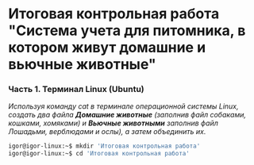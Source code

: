 # Итоговая контрольная работа "Система учета для питомника, в котором живут домашние и вьючные животные"

### Часть 1. Терминал Linux (Ubuntu)
*Используя команду cat в терминале операционной системы Linux, создать два файла **Домашние животные** (заполнив файл собаками, кошками, хомяками) и **Вьючные животными** заполнив файл Лошадьми, верблюдами и ослы), а затем объединить их.*

```sh
igor@igor-linux:~$ mkdir 'Итоговая контрольная работа'
igor@igor-linux:~$ cd 'Итоговая контрольная работа'
```
